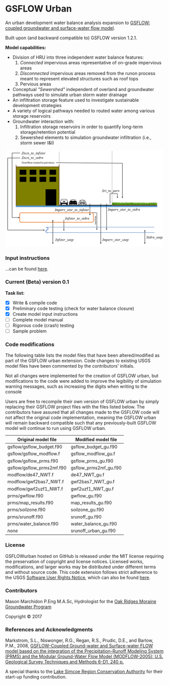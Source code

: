 # GSFLOW Urban

An urban development water balance analysis expansion to [GSFLOW: coupled groundwater and surface-water flow model](https://water.usgs.gov/ogw/gsflow/).  

Built upon (and backward compatible to) GSFLOW version 1.2.1.

**Model capabilities:**

 * Division of HRU into three independent water balance features:  
   1. _Connected_ impervious areas representative of on-grade impervious areas
   2. _Disconnected_ impervious areas removed from the runon process meant to represent elevated structures such as roof tops
   3. Pervious areas
 * Conceptual _"Sewershed"_ independent of overland and groundwater pathways used to simulate urban storm water drainage
 * An infiltration storage feature used to investigate sustainable development strategies
 * A variety of logical pathways needed to routed water among various storage reservoirs
 * Groundwater interaction with:  
   1. Infiltration storage reservoirs in order to quantify long-term storage/retention potential
   2. Sewershed elements to simulation groundwater infiltration (i.e., storm sewer I&I)

![GSFLOW urban flow pathways](/doc/pathways_170515.png)

### Input instructions
...can be found [here](/doc/input_instructions.pdf).

### Current (Beta) version 0.1
**Task list:**

 - [x] Write & compile code
 - [x] Preliminary code testing (check for water balance closure)
 - [x] Create model input instructions
 - [ ] Complete model manual
 - [ ] Rigorous code (crash) testing
 - [ ] Sample problem
 
### Code modifications

The following table lists the model files that have been altered/modified as part of the GSFLOW urban extension. Code changes to existing USGS model files have been commented by the contributors' initials.  

Not all changes were implemented for the creation of GSFLOW urban, but modifications to the code were added to improve the legibility of simulation warning messages, such as increasing the digits when writing to the console

Users are free to recompile their own version of GSFLOW urban by simply replacing their GSFLOW project files with the files listed below. The contributors have assured that all changes made to the GSFLOW code will not affect the original code implementation, meaning the GSFLOW urban will remain backward compatible such that any previously-built GSFLOW model will continue to run using GSFLOW urban.

Original model file | Modified model file
------------------- | -------------------
gsflow/gsflow_budget.f90 | gsflow_budget_gu.f90
gsflow/gsflow_modflow.f | gsflow_modflow_gu.f
gsflow/gsflow_prms.f90 | gsflow_prms_gu.f90
gsflow/gsflow_prms2mf.f90 | gsflow_prms2mf_gu.f90
modflow/de47_NWT.f | de47_NWT_gu.f
modflow/gwf2bas7_NWT.f | gwf2bas7_NWT_gu.f
modflow/gwf2uzf1_NWT.f | gwf2uzf1_NWT_gu.f
prms/gwflow.f90 | gwflow_gu.f90
prms/map_results.f90 | map_results_gu.f90
prms/soilzone.f90 | soilzone_gu.f90
prms/srunoff.f90 | srunoff_gu.f90
prms/water_balance.f90 | water_balance_gu.f90
_none_ | srunoff_urban_gu.f90


### License

GSFLOWurban hosted on GitHub is released under the MIT license requiring the preservation of copyright and license notices. Licensed works, modifications, and larger works may be distributed under different terms and without source code. This code extension follows strict adherence to the USGS [Software User Rights Notice](/USGS_Software_User_Rights_Notice.md), which can also be found [here](https://water.usgs.gov/software/help/notice/).

### Contributors

Mason Marchidon P.Eng M.A.Sc, Hydrologist for the [Oak Ridges Moraine Groundwater Program](http://oakridgeswater.ca/)

Copyright © 2017

### References and Acknowledgments

Markstrom, S.L., Niswonger, R.G., Regan, R.S., Prudic, D.E., and Barlow, P.M., 2008, [GSFLOW-Coupled Ground-water and Surface-water FLOW model based on the integration of the Precipitation-Runoff Modeling System (PRMS) and the Modular Ground-Water Flow Model (MODFLOW-2005): U.S. Geological Survey Techniques and Methods 6-D1, 240 p.](https://pubs.usgs.gov/tm/tm6d1/)

A special thanks to the [Lake Simcoe Region Conservation Authority](http://www.lsrca.on.ca/) for their start-up funding contribution.
